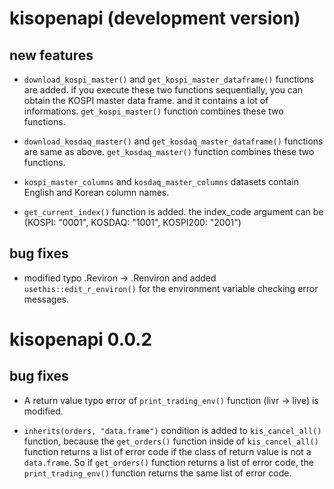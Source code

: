 # kisopenapi (development version)

## new features

* `download_kospi_master()` and `get_kospi_master_dataframe()` functions are added. if you execute these two functions sequentially, you can obtain the KOSPI master data frame. and it contains a lot of informations. `get_kospi_master()` function combines these two functions.

* `download_kosdaq_master()` and `get_kosdaq_master_dataframe()` functions are same as above. `get_kosdaq_master()` function combines these two functions.

* `kospi_master_columns` and `kosdaq_master_columns` datasets contain English and Korean column names.

* `get_current_index()` function is added. the index_code argument can be (KOSPI: "0001", KOSDAQ: "1001", KOSPI200: "2001")

## bug fixes

* modified typo .Reviron -> .Renviron and added `usethis::edit_r_environ()` for the environment variable checking error messages.


# kisopenapi 0.0.2

## bug fixes

* A return value typo error of `print_trading_env()` function (livr -\> live) is modified.

* `inherits(orders, "data.frame")` condition is added to `kis_cancel_all()` function, because the `get_orders()` function inside of `kis_cancel_all()` function returns a list of error code if the class of return value is not a `data.frame`. So if `get_orders()` function returns a list of error code, the `print_trading_env()` function returns the same list of error code.
